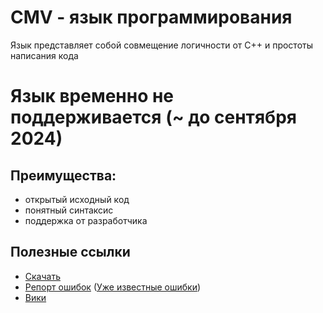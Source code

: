 # CMV - язык программирования
Язык представляет собой совмещение логичности от C++ и простоты написания кода

# Язык временно не поддерживается (~ до сентября 2024)


## Преимущества: 
- открытый исходный код
- понятный синтаксис
- поддержка от разработчика


## Полезные ссылки
- [Скачать](https://github.com/ItzIsonn/CMV/wiki/Установка-и-использование)
- [Репорт ошибок](https://github.com/ItzIsonn/CMV/issues) ([Уже известные ошибки](https://github.com/ItzIsonn/CMV/wiki/Известные-ошибки))
- [Вики](https://github.com/ItzIsonn/CMV/wiki)
